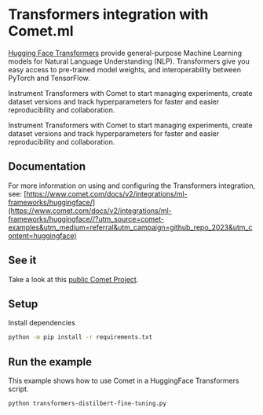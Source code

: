 # Transformers integration with Comet.ml

[Hugging Face Transformers](https://github.com/huggingface/transformers) provide
general-purpose Machine Learning models for Natural Language
Understanding (NLP). Transformers give you easy access to pre-trained model
weights, and interoperability between PyTorch and TensorFlow.

Instrument Transformers with Comet to start managing experiments, create dataset versions and track hyperparameters for faster and easier reproducibility and collaboration.

Instrument Transformers with Comet to start managing experiments, create dataset versions and track hyperparameters for faster and easier reproducibility and collaboration.


## Documentation

For more information on using and configuring the Transformers integration, see: [https://www.comet.com/docs/v2/integrations/ml-frameworks/huggingface/](https://www.comet.com/docs/v2/integrations/ml-frameworks/huggingface//?utm_source=comet-examples&utm_medium=referral&utm_campaign=github_repo_2023&utm_content=huggingface)

## See it

Take a look at this [public Comet Project](https://www.comet.com/examples/comet-example-transformers-distilbert-fine-tuning?utm_source=comet-examples&utm_medium=referral&utm_campaign=github_repo_2023&utm_content=pytorch).

## Setup

Install dependencies

```bash
python -m pip install -r requirements.txt
```

## Run the example


This example shows how to use Comet in a HuggingFace Transformers script.


```bash
python transformers-distilbert-fine-tuning.py
```
